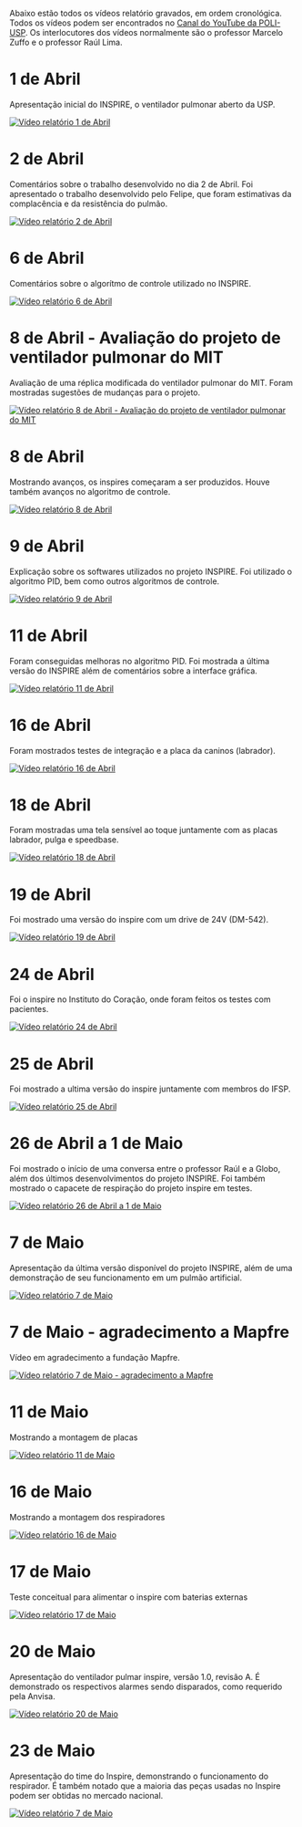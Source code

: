 Abaixo estão todos os vídeos relatório gravados, em ordem cronológica. Todos os vídeos podem ser encontrados no [Canal do YouTube da POLI-USP](https://www.youtube.com/channel/UCJU4uI6j2lfSKkzktwFWQRw). Os interlocutores dos vídeos normalmente são o professor Marcelo Zuffo e o professor Raúl Lima.

# 1 de Abril

Apresentação inicial do INSPIRE, o ventilador pulmonar aberto da USP.

[![Vídeo relatório 1 de Abril](https://github.com/Inspire-Poli-USP/Inspire-OpenLung/blob/master/images/ScreenshotVideoRelatorio01-04.png)](https://www.youtube.com/watch?v=ApoKv4ukpX4&)

# 2 de Abril

Comentários sobre o trabalho desenvolvido no dia 2 de Abril. Foi apresentado o trabalho desenvolvido pelo Felipe, que foram estimativas da complacência e da resistência do pulmão.

[![Vídeo relatório 2 de Abril](https://github.com/Inspire-Poli-USP/Inspire-OpenLung/blob/master/images/ScreenshotVideoRelatorio02-04.png)](https://www.youtube.com/watch?v=P73DMeOfYrI&)

# 6 de Abril

Comentários sobre o algorítmo de controle utilizado no INSPIRE.

[![Vídeo relatório 6 de Abril](https://github.com/Inspire-Poli-USP/Inspire-OpenLung/blob/master/images/ScreenshotVideoRelatorio06-04.png)](https://www.youtube.com/watch?v=ZsHDVqar_dg&)

# 8 de Abril - Avaliação do projeto de ventilador pulmonar do MIT

Avaliação de uma réplica modificada do ventilador pulmonar do MIT. Foram mostradas sugestões de mudanças para o projeto.

[![Vídeo relatório 8 de Abril - Avaliação do projeto de ventilador pulmonar do MIT](https://github.com/Inspire-Poli-USP/Inspire-OpenLung/blob/master/images/ScreenshotVideoRelatorio08-04-MIT.png)](https://www.youtube.com/watch?v=m1voC9npYlY&)

# 8 de Abril

Mostrando avanços, os inspires começaram a ser produzidos. Houve também avanços no algoritmo de controle.

[![Vídeo relatório 8 de Abril](https://github.com/Inspire-Poli-USP/Inspire-OpenLung/blob/master/images/ScreenshotVideoRelatorio08-04.png)](https://www.youtube.com/watch?v=hkaXHtFTmG4&)

# 9 de Abril

Explicação sobre os softwares utilizados no projeto INSPIRE. Foi utilizado o algoritmo PID, bem como outros algoritmos de controle.

[![Vídeo relatório 9 de Abril](https://github.com/Inspire-Poli-USP/Inspire-OpenLung/blob/master/images/ScreenshotVideoRelatorio09-04.png)](https://www.youtube.com/watch?v=Z26OczABk4o&)

# 11 de Abril

Foram conseguidas melhoras no algoritmo PID. Foi mostrada a última versão do INSPIRE além de comentários sobre a interface gráfica.

[![Vídeo relatório 11 de Abril](https://github.com/Inspire-Poli-USP/Inspire-OpenLung/blob/master/images/ScreenshotVideoRelatorio11-04.png)](https://www.youtube.com/watch?v=jyhIea9kIBM&)

# 16 de Abril

Foram mostrados testes de integração e a placa da caninos (labrador).

[![Vídeo relatório 16 de Abril](https://github.com/Inspire-Poli-USP/Inspire-OpenLung/blob/master/images/Screenshot-VideoRelatorio16-04.png)](https://www.youtube.com/watch?v=5Bk71natObE&)

# 18 de Abril

Foram mostradas uma tela sensível ao toque juntamente com as placas labrador, pulga e speedbase.

[![Vídeo relatório 18 de Abril](https://github.com/Inspire-Poli-USP/Inspire-OpenLung/blob/master/images/Screenshot-VideoRelatorio18-04.png)](https://www.youtube.com/watch?v=kMW-kKYsIrE&)

# 19 de Abril

Foi mostrado uma versão do inspire com um drive de 24V (DM-542).

[![Vídeo relatório 19 de Abril](https://github.com/Inspire-Poli-USP/Inspire-OpenLung/blob/master/images/ScreenshotsVideoRelatorio19-04.png)](https://www.youtube.com/watch?v=b0nxfpfzyJo&)

# 24 de Abril

Foi o inspire no Instituto do Coração, onde foram feitos os testes com pacientes.

[![Vídeo relatório 24 de Abril](https://github.com/Inspire-Poli-USP/Inspire-OpenLung/blob/master/images/ScreenshotVideoRelatorio24-04.png)](https://www.youtube.com/watch?v=mknScegvswc&)

# 25 de Abril

Foi mostrado a ultima versão do inspire juntamente com membros do IFSP.

[![Vídeo relatório 25 de Abril](https://github.com/Inspire-Poli-USP/Inspire-OpenLung/blob/master/images/ScreenshotVideoRelatorio25-04.png)](https://www.youtube.com/watch?v=qGx5H0k_fXg&)

# 26 de Abril a 1 de Maio

Foi mostrado o início de uma conversa entre o professor Raúl e a Globo, além dos últimos desenvolvimentos do projeto INSPIRE. Foi também mostrado o capacete de respiração do projeto inspire em testes.

[![Vídeo relatório 26 de Abril a 1 de Maio](https://github.com/Inspire-Poli-USP/Inspire-OpenLung/blob/master/images/ScreenshotVideoRelatorio26-04-a-01-05.png)](https://www.youtube.com/watch?v=pATzXCSPYv0&)

# 7 de Maio

Apresentação da última versão disponível do projeto INSPIRE, além de uma demonstração de seu funcionamento em um pulmão artificial.

[![Vídeo relatório 7 de Maio](https://github.com/Inspire-Poli-USP/Inspire-OpenLung/blob/master/images/ScreenshotVideoRelatorio07-05.png)](https://www.youtube.com/watch?v=RuhyQjUJICo&)

# 7 de Maio - agradecimento a Mapfre

Vídeo em agradecimento a fundação Mapfre.

[![Vídeo relatório 7 de Maio - agradecimento a Mapfre](https://github.com/Inspire-Poli-USP/Inspire-OpenLung/blob/master/images/ScreenshotVideoRelatorio07-05-Mapfre.png)](https://www.youtube.com/watch?v=c5Oz3sfg-Bc&)

# 11 de Maio

Mostrando a montagem de placas

[![Vídeo relatório 11 de Maio](https://github.com/Inspire-Poli-USP/Inspire-OpenLung/blob/master/images/ScreenshotVideoRelatorio11-05.png)](https://www.youtube.com/watch?v=nM5DBFZ39Sc&)

# 16 de Maio

Mostrando a montagem dos respiradores

[![Vídeo relatório 16 de Maio](https://github.com/Inspire-Poli-USP/Inspire-OpenLung/blob/master/images/ScreenshotVideoRelatorio16-05.png)](https://www.youtube.com/watch?v=zLtI14aLwO0&)

# 17 de Maio

Teste conceitual para alimentar o inspire com baterias externas

[![Vídeo relatório 17 de Maio](https://github.com/Inspire-Poli-USP/Inspire-OpenLung/blob/master/images/ScreenshotVideoRelatorio17-05.png)](https://www.youtube.com/watch?v=GDAn07QxqBs&)

# 20 de Maio

Apresentação do ventilador pulmar inspire, versão 1.0, revisão A. É demonstrado os respectivos alarmes sendo disparados, como requerido pela Anvisa.

[![Vídeo relatório 20 de Maio](https://github.com/Inspire-Poli-USP/Inspire-OpenLung/blob/master/images/ScreenshotVideoRelatorio20-05.png)](https://www.youtube.com/watch?v=67cH9n0KaH0&)

# 23 de Maio

Apresentação do time do Inspire, demonstrando o funcionamento do respirador. É também notado que a maioria das peças usadas no Inspire podem ser obtidas no mercado nacional.

[![Vídeo relatório 7 de Maio](https://github.com/Inspire-Poli-USP/Inspire-OpenLung/blob/master/images/ScreenshotVideoRelatorio23-05.png)](https://www.youtube.com/watch?v=zmSFLScwdpU&)